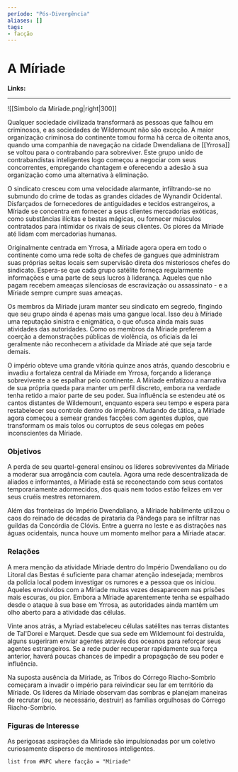 ```yaml
---
período: "Pós-Divergência"
aliases: []
tags:
- facção
---
```

# **A Míriade**

**Links:**

---
![[Símbolo da Miríade.png|right|300]]

Qualquer sociedade civilizada transformará as pessoas que falhou em criminosos, e as sociedades de Wildemount não são exceção. A maior organização criminosa do continente tomou forma há cerca de oitenta anos, quando uma companhia de navegação na cidade Dwendaliana de [[Yrrosa]] se voltou para o contrabando para sobreviver. Este grupo unido de contrabandistas inteligentes logo começou a negociar com seus concorrentes, empregando chantagem e oferecendo a adesão à sua organização como uma alternativa à eliminação.

O sindicato cresceu com uma velocidade alarmante, infiltrando-se no submundo do crime de todas as grandes cidades de Wynandir Ocidental. Disfarçados de fornecedores de antiguidades e tecidos estrangeiros, a Míriade se concentra em fornecer a seus clientes mercadorias exóticas, como substâncias ilícitas e bestas mágicas, ou fornecer músculos contratados para intimidar os rivais de seus clientes. Os piores da Míriade até lidam com mercadorias humanas.

Originalmente centrada em Yrrosa, a Míriade agora opera em todo o continente como uma rede solta de chefes de gangues que administram suas próprias seitas locais sem supervisão direta dos misteriosos chefes do sindicato. Espera-se que cada grupo satélite forneça regularmente informações e uma parte de seus lucros à liderança. Aqueles que não pagam recebem ameaças silenciosas de escravização ou assassinato - e a Míriade sempre cumpre suas ameaças.

Os membros da Míriade juram manter seu sindicato em segredo, fingindo que seu grupo ainda é apenas mais uma gangue local. Isso deu à Míriade uma reputação sinistra e enigmática, o que ofusca ainda mais suas atividades das autoridades. Como os membros da Míriade preferem a coerção a demonstrações públicas de violência, os oficiais da lei geralmente não reconhecem a atividade da Míriade até que seja tarde demais.

O império obteve uma grande vitória quinze anos atrás, quando descobriu e invadiu a fortaleza central da Míriade em Yrrosa, forçando a liderança sobrevivente a se espalhar pelo continente. A Míriade enfatizou a narrativa de sua própria queda para manter um perfil discreto, embora na verdade tenha retido a maior parte de seu poder. Sua influência se estendeu até os cantos distantes de Wildemount, enquanto espera seu tempo e espera para restabelecer seu controle dentro do império. Mudando de tática, a Míriade agora começou a semear grandes facções com agentes duplos, que transformam os mais tolos ou corruptos de seus colegas em peões inconscientes da Míriade.

### **Objetivos**
A perda de seu quartel-general ensinou os líderes sobreviventes da Míriade a moderar sua arrogância com cautela. Agora uma rede descentralizada de aliados e informantes, a Míriade está se reconectando com seus contatos temporariamente adormecidos, dos quais nem todos estão felizes em ver seus cruéis mestres retornarem.

Além das fronteiras do Império Dwendaliano, a Míriade habilmente utilizou o caos do reinado de décadas de pirataria da Pândega para se infiltrar nas guildas da Concórdia de Clóvis. Entre a guerra no leste e as distrações nas águas ocidentais, nunca houve um momento melhor para a Míriade atacar.
### **Relações**
A mera menção da atividade Míriade dentro do Império Dwendaliano ou do Litoral das Bestas é suficiente para chamar atenção indesejada; membros da polícia local podem investigar os rumores e a pessoa que os iniciou. Aqueles envolvidos com a Míriade muitas vezes desaparecem nas prisões mais escuras, ou pior. Embora a Míriade aparentemente tenha se espalhado desde o ataque à sua base em Yrrosa, as autoridades ainda mantêm um olho aberto para a atividade das células.

Vinte anos atrás, a Myriad estabeleceu células satélites nas terras distantes de Tal'Dorei e Marquet. Desde que sua sede em Wildemount foi destruída, alguns sugeriram enviar agentes através dos oceanos para reforçar seus agentes estrangeiros. Se a rede puder recuperar rapidamente sua força anterior, haverá poucas chances de impedir a propagação de seu poder e influência.

Na suposta ausência da Míriade, as Tribos do Córrego Riacho-Sombrio começaram a invadir o império para reivindicar seu lar em território da Míriade. Os líderes da Míriade observam das sombras e planejam maneiras de recrutar (ou, se necessário, destruir) as famílias orgulhosas do Córrego Riacho-Sombrio.

### **Figuras de Interesse**
As perigosas aspirações da Míriade são impulsionadas por um coletivo curiosamente disperso de mentirosos inteligentes.

``` dataview
list from #NPC where facção = "Míriade"
```

